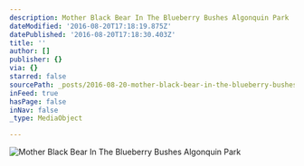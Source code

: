 ```yaml
---
description: Mother Black Bear In The Blueberry Bushes Algonquin Park
dateModified: '2016-08-20T17:18:19.875Z'
datePublished: '2016-08-20T17:18:30.403Z'
title: ''
author: []
publisher: {}
via: {}
starred: false
sourcePath: _posts/2016-08-20-mother-black-bear-in-the-blueberry-bushes-algonquin-park.md
inFeed: true
hasPage: false
inNav: false
_type: MediaObject

---
```

![Mother Black Bear In The Blueberry Bushes Algonquin Park](https://the-grid-user-content.s3-us-west-2.amazonaws.com/5fe8f9bc-5fa9-40ec-8a08-feab99b2857a.jpg)
